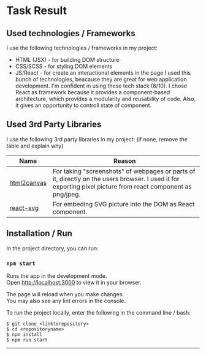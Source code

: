 # Task Result

## Used technologies / Frameworks

I use the following technologies / frameworks in my project:

- HTML (JSX) - for building DOM structure
- CSS/SCSS - for styling DOM elements
- JS/React - for create an interactional elements in the page
  I used this bunch of technologies, beacause they are great for web application development. I'm confident in using these tech stack (8/10).
  I chose React as framework because it provides a component-based architecture, which provides a modularity and reusability of code. Also, it gives an opportunity to controll state of component.

## Used 3rd Party Libraries

I use the following 3rd party libraries in my project: (if none, remove the table and explain why)

| Name                                                     | Reason                                                                                                                                                      |
| -------------------------------------------------------- | ----------------------------------------------------------------------------------------------------------------------------------------------------------- |
| [html2canvas](https://www.npmjs.com/package/html2canvas) | For taking "screenshots" of webpages or parts of it, directly on the users browser. I used it for exporting pixel picture from react component as png/jpeg. |
| [react-svg](https://www.npmjs.com/package/react-svg)     | For embeding SVG picture into the DOM as React component.                                                                                                   |

## Installation / Run

In the project directory, you can run:

### `npm start`

Runs the app in the development mode.\
Open [http://localhost:3000](http://localhost:3000) to view it in your browser.

The page will reload when you make changes.\
You may also see any lint errors in the console.

To run the project locally, enter the following in the command line / bash:

```console
$ git clone <linktorepository>
$ cd <repositoryname>
$ npm install
$ npm run start
```

---
